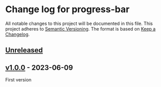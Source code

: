# Change log for progress-bar
All notable changes to this project will be documented in this file.
This project adheres to [Semantic Versioning].
The format is based on [Keep a Changelog].
	
## [Unreleased]

## [v1.0.0] - 2023-06-09
First version

[Semantic Versioning]: http://semver.org
[Keep a Changelog]: http://keepachangelog.com
[Unreleased]: https://github.com/philhanna/progress-bar/compare/v1.0.0..HEAD
[v1.0.0]: https://github.com/philhanna/progress-bar/compare/99ed4e9..v1.0.0
